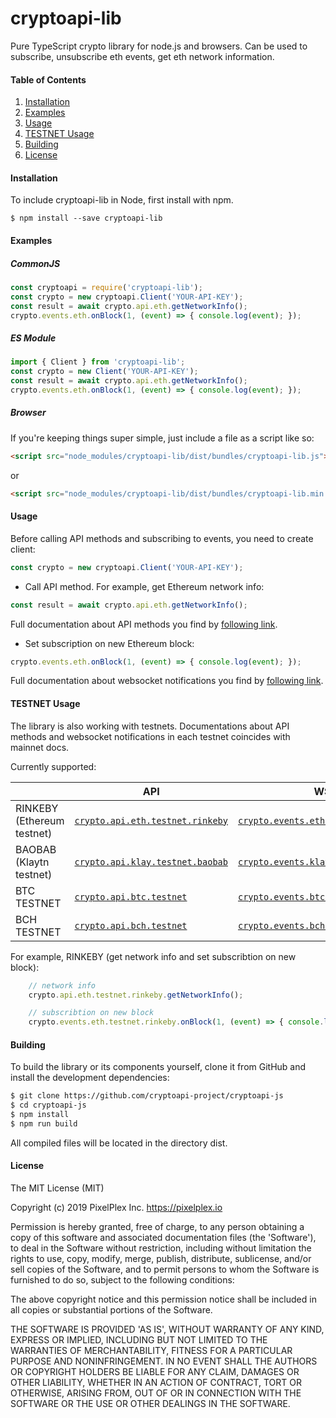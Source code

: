 # cryptoapi-lib

Pure TypeScript crypto library for node.js and browsers. Can be used to subscribe, unsubscribe eth events, get eth network information.

#### Table of Contents
1. [Installation](#installation)
2. [Examples](#examples)
3. [Usage](#usage)
4. [TESTNET Usage](#testnet-usage)
5. [Building](#building)
6. [License](#license)

#### Installation
To include cryptoapi-lib in Node, first install with npm.
```
$ npm install --save cryptoapi-lib
```
#### Examples

##### CommonJS

```js
const cryptoapi = require('cryptoapi-lib');
const crypto = new cryptoapi.Client('YOUR-API-KEY');
const result = await crypto.api.eth.getNetworkInfo();
crypto.events.eth.onBlock(1, (event) => { console.log(event); });
```

##### ES Module
```js
import { Client } from 'cryptoapi-lib';
const crypto = new Client('YOUR-API-KEY');
const result = await crypto.api.eth.getNetworkInfo();
crypto.events.eth.onBlock(1, (event) => { console.log(event); });
```

##### Browser

If you're keeping things super simple, just include a file as a script like so:

```html
<script src="node_modules/cryptoapi-lib/dist/bundles/cryptoapi-lib.js"></script>
```

or

```html
<script src="node_modules/cryptoapi-lib/dist/bundles/cryptoapi-lib.min.js"></script>
```

#### Usage

Before calling API methods and subscribing to events, you need to create client:

```javascript
const crypto = new cryptoapi.Client('YOUR-API-KEY');
```

* Call API method. For example, get Ethereum network info:

```javascript
const result = await crypto.api.eth.getNetworkInfo();
```

Full documentation about API methods you find by [following link](docs/api/index.md).

* Set subscription on new Ethereum block:

```javascript
crypto.events.eth.onBlock(1, (event) => { console.log(event); });
```

Full documentation about websocket notifications you find by [following link](docs/events/index.md).

#### TESTNET Usage

The library is also working with testnets.
Documentations about API methods and websocket notifications in each testnet coincides with mainnet docs.

Currently supported:

|  | API | WS |
| --- | --- | --- |
| RINKEBY (Ethereum testnet) | [`crypto.api.eth.testnet.rinkeby`](docs/api/ETH.md) | [`crypto.events.eth.testnet.rinkeby`](docs/events/index.md) |
| BAOBAB (Klaytn testnet) | [`crypto.api.klay.testnet.baobab`](docs/api/KLAY.md) | [`crypto.events.klay.testnet.baobab`](docs/events/index.md) |
| BTC TESTNET | [`crypto.api.btc.testnet`](docs/api/UTXO.md) | [`crypto.events.btc.testnet`](docs/events/index.md) |
| BCH TESTNET | [`crypto.api.bch.testnet`](docs/api/UTXO.md) | [`crypto.events.bch.testnet`](docs/events/index.md) |

For example, RINKEBY (get network info and set subscribtion on new block):
```javascript
    // network info
    crypto.api.eth.testnet.rinkeby.getNetworkInfo();

    // subscribtion on new block
    crypto.events.eth.testnet.rinkeby.onBlock(1, (event) => { console.log(event); });
```

#### Building
To build the library or its components yourself, clone it from GitHub and install the development dependencies:

```bash
$ git clone https://github.com/cryptoapi-project/cryptoapi-js
$ cd cryptoapi-js
$ npm install
$ npm run build
```

All compiled files will be located in the directory dist.

#### License
The MIT License (MIT)

Copyright (c) 2019 PixelPlex Inc. <https://pixelplex.io>

Permission is hereby granted, free of charge, to any person obtaining
a copy of this software and associated documentation files (the
'Software'), to deal in the Software without restriction, including
without limitation the rights to use, copy, modify, merge, publish,
distribute, sublicense, and/or sell copies of the Software, and to
permit persons to whom the Software is furnished to do so, subject to
the following conditions:

The above copyright notice and this permission notice shall be
included in all copies or substantial portions of the Software.

THE SOFTWARE IS PROVIDED 'AS IS', WITHOUT WARRANTY OF ANY KIND,
EXPRESS OR IMPLIED, INCLUDING BUT NOT LIMITED TO THE WARRANTIES OF
MERCHANTABILITY, FITNESS FOR A PARTICULAR PURPOSE AND NONINFRINGEMENT.
IN NO EVENT SHALL THE AUTHORS OR COPYRIGHT HOLDERS BE LIABLE FOR ANY
CLAIM, DAMAGES OR OTHER LIABILITY, WHETHER IN AN ACTION OF CONTRACT,
TORT OR OTHERWISE, ARISING FROM, OUT OF OR IN CONNECTION WITH THE
SOFTWARE OR THE USE OR OTHER DEALINGS IN THE SOFTWARE.
